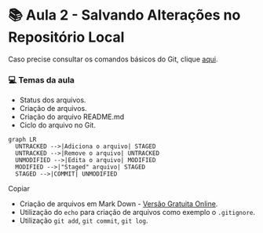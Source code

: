 # :books: Aula 2 - Salvando Alterações no Repositório Local

Caso precise consultar os comandos básicos do Git, clique [aqui](https://github.com/Gerebabh/Git_GitHub_Curso_DIO/blob/64f89376616ddaf8e9c9a244bb4b806c81d33d89/Aula%201%20-%20Criando%20e%20Clonando%20Reposit%C3%B3rios.md).

### :computer: Temas da aula

- Status dos arquivos.
- Criação de arquivos.
- Criação do arquivo README.md
- Ciclo do arquivo no Git.

```mermaid
graph LR
  UNTRACKED -->|Adiciona o arquivo| STAGED
  UNTRACKED -->|Remove o arquivo| UNTRACKED
  UNMODIFIED -->|Edita o arquivo| MODIFIED
  MODIFIED -->|"Staged" arquivo| STAGED
  STAGED -->|COMMIT| UNMODIFIED
```

Copiar

- Criação de arquivos em Mark Down - [Versão Gratuita Online](https://readme.so/pt).
- Utilização do `echo` para criação de arquivos como exemplo o `.gitignore`.
- Utilização `git add`, `git commit`, `git log`.